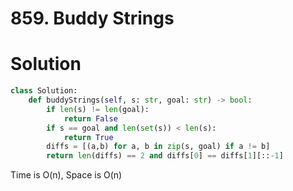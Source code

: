 # 859. Buddy Strings

# Solution
```python 
class Solution:
    def buddyStrings(self, s: str, goal: str) -> bool:
        if len(s) != len(goal):
            return False
        if s == goal and len(set(s)) < len(s):
            return True
        diffs = [(a,b) for a, b in zip(s, goal) if a != b]
        return len(diffs) == 2 and diffs[0] == diffs[1][::-1]
```

Time is O(n), Space is O(n)